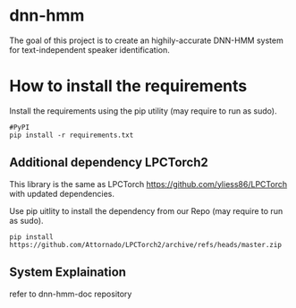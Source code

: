 # dnn-hmm
The goal of this project is to create an highily-accurate DNN-HMM system for text-independent speaker identification.

# How to install the requirements
Install the requirements using the pip utility (may require to run as sudo).

```
#PyPI
pip install -r requirements.txt
```

## Additional dependency LPCTorch2
This library is the same as LPCTorch https://github.com/yliess86/LPCTorch with updated dependencies.

Use pip uitlity to install the dependency from our Repo (may require to run as sudo).
```
pip install https://github.com/Attornado/LPCTorch2/archive/refs/heads/master.zip
```
## System Explaination

refer to dnn-hmm-doc repository
